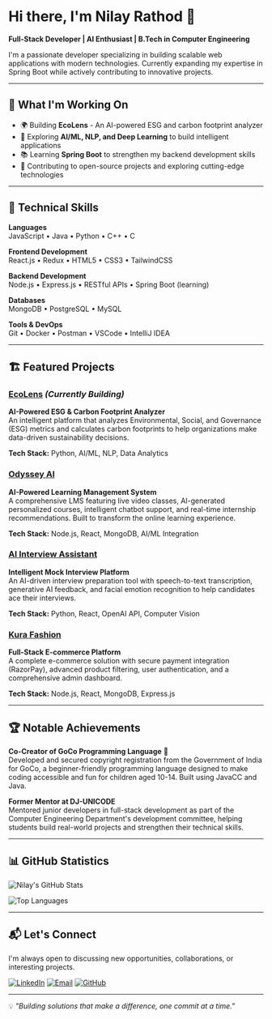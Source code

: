 # Hi there, I'm Nilay Rathod 👋

**Full-Stack Developer | AI Enthusiast | B.Tech in Computer Engineering**

I'm a passionate developer specializing in building scalable web applications with modern technologies. Currently expanding my expertise in Spring Boot while actively contributing to innovative projects.

---

## 🚀 What I'm Working On

- 🌍 Building **EcoLens** - An AI-powered ESG and carbon footprint analyzer
- 🤖 Exploring **AI/ML, NLP, and Deep Learning** to build intelligent applications
- 📚 Learning **Spring Boot** to strengthen my backend development skills
- 🎯 Contributing to open-source projects and exploring cutting-edge technologies

---

## 💼 Technical Skills

**Languages**  
JavaScript • Java • Python • C++ • C

**Frontend Development**  
React.js • Redux • HTML5 • CSS3 • TailwindCSS

**Backend Development**  
Node.js • Express.js • RESTful APIs • Spring Boot (learning)

**Databases**  
MongoDB • PostgreSQL • MySQL

**Tools & DevOps**  
Git • Docker • Postman • VSCode • IntelliJ IDEA

---

## 🏗️ Featured Projects

### [EcoLens](https://github.com/13NILAY/EcoLens) *(Currently Building)*
**AI-Powered ESG & Carbon Footprint Analyzer**  
An intelligent platform that analyzes Environmental, Social, and Governance (ESG) metrics and calculates carbon footprints to help organizations make data-driven sustainability decisions.

**Tech Stack:** Python, AI/ML, NLP, Data Analytics

### [Odyssey AI](https://github.com/13NILAY/Odyssey-AI)
**AI-Powered Learning Management System**  
A comprehensive LMS featuring live video classes, AI-generated personalized courses, intelligent chatbot support, and real-time internship recommendations. Built to transform the online learning experience.

**Tech Stack:** Node.js, React, MongoDB, AI/ML Integration

### [AI Interview Assistant](https://github.com/13NILAY/AI_INTERVIEW_ASSITANT)
**Intelligent Mock Interview Platform**  
An AI-driven interview preparation tool with speech-to-text transcription, generative AI feedback, and facial emotion recognition to help candidates ace their interviews.

**Tech Stack:** Python, React, OpenAI API, Computer Vision

### [Kura Fashion](https://github.com/13NILAY/Kura-Fashion)
**Full-Stack E-commerce Platform**  
A complete e-commerce solution with secure payment integration (RazorPay), advanced product filtering, user authentication, and a comprehensive admin dashboard.

**Tech Stack:** Node.js, React, MongoDB, Express.js

---

## 🏆 Notable Achievements

**Co-Creator of GoCo Programming Language** 🌟  
Developed and secured copyright registration from the Government of India for GoCo, a beginner-friendly programming language designed to make coding accessible and fun for children aged 10-14. Built using JavaCC and Java.

**Former Mentor at DJ-UNICODE**  
Mentored junior developers in full-stack development as part of the Computer Engineering Department's development committee, helping students build real-world projects and strengthen their technical skills.

---

## 📊 GitHub Statistics

![Nilay's GitHub Stats](https://github-readme-stats.vercel.app/api?username=13NILAY&show_icons=true&theme=tokyonight&hide_border=true&count_private=true)

![Top Languages](https://github-readme-stats.vercel.app/api/top-langs/?username=13NILAY&layout=compact&theme=tokyonight&hide_border=true)

---

## 📬 Let's Connect

I'm always open to discussing new opportunities, collaborations, or interesting projects.

[![LinkedIn](https://img.shields.io/badge/LinkedIn-0077B5?style=for-the-badge&logo=linkedin&logoColor=white)](https://www.linkedin.com/in/nilayrathod/)
[![Email](https://img.shields.io/badge/Email-D14836?style=for-the-badge&logo=gmail&logoColor=white)](mailto:nilayrathod1303@gmail.com)
[![GitHub](https://img.shields.io/badge/GitHub-100000?style=for-the-badge&logo=github&logoColor=white)](https://github.com/13NILAY)

---

💡 *"Building solutions that make a difference, one commit at a time."*
